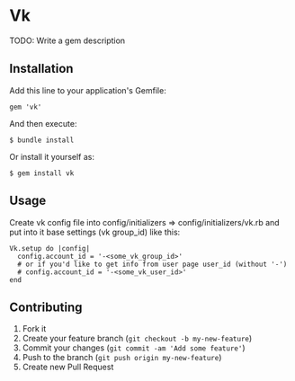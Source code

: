 # Vk

TODO: Write a gem description

## Installation

Add this line to your application's Gemfile:

    gem 'vk'

And then execute:

    $ bundle install

Or install it yourself as:

    $ gem install vk

## Usage

Create vk config file into config/initializers => config/initializers/vk.rb and put into it base settings (vk group_id) like this:

    Vk.setup do |config|
      config.account_id = '-<some_vk_group_id>'
      # or if you'd like to get info from user page user_id (without '-')
      # config.account_id = '-<some_vk_user_id>'
    end


## Contributing

1. Fork it
2. Create your feature branch (`git checkout -b my-new-feature`)
3. Commit your changes (`git commit -am 'Add some feature'`)
4. Push to the branch (`git push origin my-new-feature`)
5. Create new Pull Request
